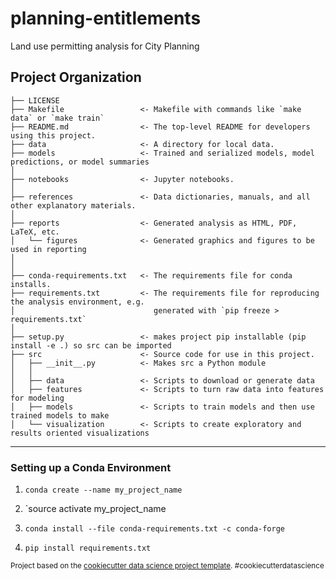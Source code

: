 planning-entitlements
==============================

Land use permitting analysis for City Planning

Project Organization
------------

    ├── LICENSE
    ├── Makefile                 <- Makefile with commands like `make data` or `make train`
    ├── README.md                <- The top-level README for developers using this project.
    ├── data                     <- A directory for local data.
    ├── models                   <- Trained and serialized models, model predictions, or model summaries
    │
    ├── notebooks                <- Jupyter notebooks.
    │
    ├── references               <- Data dictionaries, manuals, and all other explanatory materials.
    │
    ├── reports                  <- Generated analysis as HTML, PDF, LaTeX, etc.
    │   └── figures              <- Generated graphics and figures to be used in reporting
    │
    │
    ├── conda-requirements.txt   <- The requirements file for conda installs.
    ├── requirements.txt         <- The requirements file for reproducing the analysis environment, e.g.
    │                               generated with `pip freeze > requirements.txt`
    │
    ├── setup.py                 <- makes project pip installable (pip install -e .) so src can be imported
    ├── src                      <- Source code for use in this project.
    │   ├── __init__.py          <- Makes src a Python module
    │   │
    │   ├── data                 <- Scripts to download or generate data
    │   ├── features             <- Scripts to turn raw data into features for modeling
    │   ├── models               <- Scripts to train models and then use trained models to make
    │   └── visualization        <- Scripts to create exploratory and results oriented visualizations


--------

### Setting up a Conda Environment 

1. `conda create --name my_project_name` 

2. `source activate my_project_name
3. `conda install --file conda-requirements.txt -c conda-forge` 
4. `pip install requirements.txt`

<p><small>Project based on the <a target="_blank" href="https://drivendata.github.io/cookiecutter-data-science/">cookiecutter data science project template</a>. #cookiecutterdatascience</small></p>
